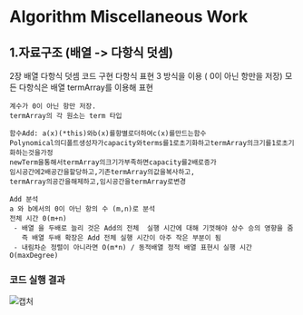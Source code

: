 # Algorithm Miscellaneous Work

## 1.자료구조 (배열 -> 다항식 덧셈)
2장 배열 다항식 덧셈 코드 구현 
다항식 표현 3 방식을 이용 ( 0이 아닌 항만을 저장)
모든 다항식은 배열 termArray를 이용해 표현 
```
계수가 0이 아닌 항만 저장.
termArray의 각 원소는 term 타입
```

```
함수Add: a(x)(*this)와b(x)를항별로더하여c(x)를만드는함수
Polynomical의디폴트생성자가capacity와terms를1로초기화하고termArray의크기를1로초기화하는것을가정
newTerm을통해서termArray의크기가부족하면capacity를2배로증가
임시공간에2배공간을할당하고,기존termArray의값을복사하고,
termArray의공간을해제하고,임시공간을termArray로변경
```

```
Add 분석 
a 와 b에서의 0이 아닌 항의 수 (m,n)로 분석
전체 시간 0(m+n)
 - 배열 을 두배로 늘리 것은 Add의 전체  실행 시간에 대해 기껏해야 상수 승의 영향을 줌 
   즉 배열 두배 확장은 Add 전체 실행 시간이 아주 작은 부분이 됨 
 - 내림차순 정렬이 아니라면 O(m*n) / 동적배열 정적 배열 표현시 실행 시간 O(maxDegree)
```


### 코드 실행 결과
![캡처](https://user-images.githubusercontent.com/9815703/69913647-e5609100-147d-11ea-8f34-2dbb6573dfc4.PNG)
